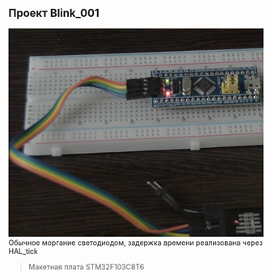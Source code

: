 ## Проект Blink_001
![alt text](./Screenshots/image.png)
Обычное моргание светодиодом, задержка времени реализована через HAL_tick
> Макетная плата STM32F103C8T6